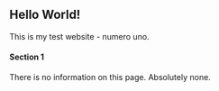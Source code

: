 ## Hello World!

This is my test website - numero uno.

#### Section 1

There is no information on this page. Absolutely none.
